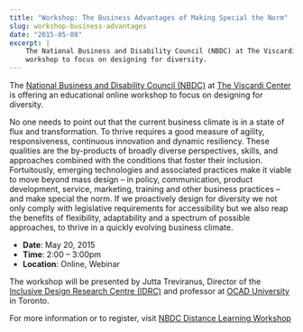 ```yaml
---
title: "Workshop: The Business Advantages of Making Special the Norm"
slug: workshop-business-advantages
date: "2015-05-08"
excerpt: |
    The National Business and Disability Council (NBDC) at The Viscardi Center is offering an educational online
    workshop to focus on designing for diversity.
---
```


The [National Business and Disability Council (NBDC)](https://www.viscardicenter.org/services/natl-business-disability-council/)
at [The Viscardi Center](https://www.viscardicenter.org/) is offering an educational online workshop to focus on
designing for diversity.

No one needs to point out that the current business climate is in a state of flux and transformation. To thrive requires
a good measure of agility, responsiveness, continuous innovation and dynamic resiliency. These qualities are the
by-products of broadly diverse perspectives, skills, and approaches combined with the conditions that foster their
inclusion. Fortuitously, emerging technologies and associated practices make it viable to move beyond mass design – in
policy, communication, product development, service, marketing, training and other business practices – and make special
the norm. If we proactively design for diversity we not only comply with legislative requirements for accessibility but
we also reap the benefits of flexibility, adaptability and a spectrum of possible approaches, to thrive in a quickly
evolving business climate.

* **Date**: <time datetime="2015-05-20">May 20, 2015</time>
* **Time**: <time datetime="14:00">2:00</time> – <time datetime="15:00">3:00pm</time>
* **Location**: Online, Webinar

The workshop will be presented by Jutta Treviranus, Director of the [Inclusive Design Research Centre (IDRC)](https://idrc.ocadu.ca/)
and professor at [OCAD University](https://www.ocadu.ca/) in Toronto.

For more information or to register, visit [NBDC Distance Learning Workshop](https://www.viscardicenter.org/nbdc-distance-learning-1/)
